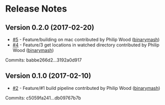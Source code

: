 # Release Notes

## Version 0.2.0 (2017-02-20)

 - [#5](https://github.com/binarymash/evelyn/pull/5) - Feature/building on mac contributed by Philip Wood ([binarymash](https://github.com/binarymash))
 - [#4](https://github.com/binarymash/evelyn/pull/4) - Feature/3 get locations in watched directory contributed by Philip Wood ([binarymash](https://github.com/binarymash))

Commits: babbe266d2...3192a0d917

## Version 0.1.0 (2017-02-10)

 - [#2](https://github.com/binarymash/evelyn/pull/2) - Feature/#1  build pipeline contributed by Philip Wood ([binarymash](https://github.com/binarymash))

Commits: c5059fa241...db09767b7b

